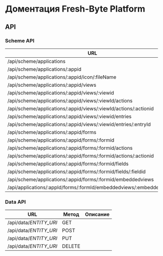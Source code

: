 # Доментация Fresh-Byte Platform

## API
### Scheme API

URL | Метод | Описание
------------ | ------------- | -------------
/api/scheme/applications | GET |
/api/scheme/applications/:appid | GET |
/api/scheme/applications/:appid/icon/:fileName | GET |
/api/scheme/applications/:appid/views | GET |
/api/scheme/applications/:appid/views/:viewid | GET |
/api/scheme/applications/:appid/views/:viewId/actions | GET |
/api/scheme/applications/:appid/views/:viewId/actions/:actionid | GET |
/api/scheme/applications/:appid/views/:viewid/entries | GET |
/api/scheme/applications/:appid/views/:viewid/entries/:entryId | GET |
/api/scheme/applications/:appid/forms | GET |
/api/scheme/applications/:appid/forms/:formid | GET |
/api/scheme/applications/:appid/forms/:formid/actions | GET |
/api/scheme/applications/:appid/forms/:formid/actions/:actionid | GET |
/api/scheme/applications/:appid/forms/:formid/fields | GET |
/api/scheme/applications/:appid/forms/:formid/fields/:fieldid | GET |
/api/scheme/applications/:appid/forms/:formid/embeddedviews | GET |
/api/applications/:appId/forms/:formId/embeddedviews/:embeddedViewId | GET |


### Data API

URL | Метод | Описание
------------ | ------------- | -------------
/api/data/*ENTITY_URI* | GET |
/api/data/*ENTITY_URI* | POST |
/api/data/*ENTITY_URI* | PUT |
/api/data/*ENTITY_URI* | DELETE |

